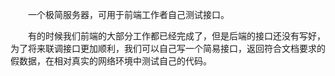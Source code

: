 &emsp;&emsp;一个极简服务器，可用于前端工作者自己测试接口。

&emsp;&emsp;有的时候我们前端的大部分工作都已经完成了，但是后端的接口还没有写好，为了将来联调接口更加顺利，我们可以自己写一个简易接口，返回符合文档要求的假数据，在相对真实的网络环境中测试自己的代码。
